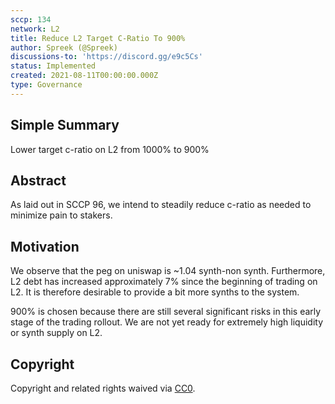 ```yaml
---
sccp: 134
network: L2
title: Reduce L2 Target C-Ratio To 900%
author: Spreek (@Spreek)
discussions-to: 'https://discord.gg/e9c5Cs'
status: Implemented
created: 2021-08-11T00:00:00.000Z
type: Governance
---
```


## Simple Summary

<!--"If you can't explain it simply, you don't understand it well enough." Provide a simplified and layman-accessible explanation of the SCCP.-->

Lower target c-ratio on L2 from 1000% to 900%

## Abstract

<!--A short (~200 word) description of the variable change proposed.-->

As laid out in SCCP 96, we intend to steadily reduce c-ratio as needed to minimize pain to stakers.

## Motivation

<!--The motivation is critical for SCCPs that want to update variables within Synthetix. It should clearly explain why the existing variable is not incentive aligned. SCCP submissions without sufficient motivation may be rejected outright.-->

We observe that the peg on uniswap is ~1.04 synth-non synth. Furthermore, L2 debt has increased approximately 7% since the beginning of trading on L2. It is therefore desirable to provide a bit more synths to the system.

900% is chosen because there are still several significant risks in this early stage of the trading rollout. We are not yet ready for extremely high liquidity or synth supply on L2.

## Copyright

Copyright and related rights waived via [CC0](https://creativecommons.org/publicdomain/zero/1.0/).

